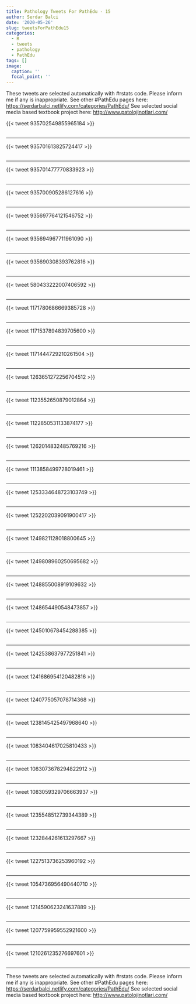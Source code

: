 ```yaml
---
title: Pathology Tweets For PathEdu - 15
author: Serdar Balci
date: '2020-05-26'
slug: tweetsForPathEdu15
categories:
  - R
  - tweets
  - pathology
  - PathEdu
tags: []
image:
  caption: ''
  focal_point: ''
---
```



These tweets are selected automatically with #rstats code. Please inform me if any is inappropriate.
See other #PathEdu pages here: https://serdarbalci.netlify.com/categories/PathEdu/ 
See selected social media based textbook project here: http://www.patolojinotlari.com/

{{< tweet 935702549855965184 >}}
<br>
<br>
<hr>
{{< tweet 935701613825724417 >}}
<br>
<br>
<hr>
{{< tweet 935701477770833923 >}}
<br>
<br>
<hr>
{{< tweet 935700905286127616 >}}
<br>
<br>
<hr>
{{< tweet 935697764121546752 >}}
<br>
<br>
<hr>
{{< tweet 935694967711961090 >}}
<br>
<br>
<hr>
{{< tweet 935690308393762816 >}}
<br>
<br>
<hr>
{{< tweet 580433222007406592 >}}
<br>
<br>
<hr>
{{< tweet 1171780686669385728 >}}
<br>
<br>
<hr>
{{< tweet 1171537894839705600 >}}
<br>
<br>
<hr>
{{< tweet 1171444729210261504 >}}
<br>
<br>
<hr>
{{< tweet 1263651272256704512 >}}
<br>
<br>
<hr>
{{< tweet 1123552650879012864 >}}
<br>
<br>
<hr>
{{< tweet 1122850531133874177 >}}
<br>
<br>
<hr>
{{< tweet 1262014832485769216 >}}
<br>
<br>
<hr>
{{< tweet 1113858499728019461 >}}
<br>
<br>
<hr>
{{< tweet 1253334648723103749 >}}
<br>
<br>
<hr>
{{< tweet 1252202039091900417 >}}
<br>
<br>
<hr>
{{< tweet 1249821128018800645 >}}
<br>
<br>
<hr>
{{< tweet 1249808960250695682 >}}
<br>
<br>
<hr>
{{< tweet 1248855008919109632 >}}
<br>
<br>
<hr>
{{< tweet 1248654490548473857 >}}
<br>
<br>
<hr>
{{< tweet 1245010678454288385 >}}
<br>
<br>
<hr>
{{< tweet 1242538637977251841 >}}
<br>
<br>
<hr>
{{< tweet 1241686954120482816 >}}
<br>
<br>
<hr>
{{< tweet 1240775057078714368 >}}
<br>
<br>
<hr>
{{< tweet 1238145425497968640 >}}
<br>
<br>
<hr>
{{< tweet 1083404617025810433 >}}
<br>
<br>
<hr>
{{< tweet 1083073678294822912 >}}
<br>
<br>
<hr>
{{< tweet 1083059329706663937 >}}
<br>
<br>
<hr>
{{< tweet 1235548512739344389 >}}
<br>
<br>
<hr>
{{< tweet 1232844261613297667 >}}
<br>
<br>
<hr>
{{< tweet 1227513736253960192 >}}
<br>
<br>
<hr>
{{< tweet 1054736956490440710 >}}
<br>
<br>
<hr>
{{< tweet 1214590623241637889 >}}
<br>
<br>
<hr>
{{< tweet 1207759959552921600 >}}
<br>
<br>
<hr>
{{< tweet 1210261235276697601 >}}
<br>
<br>
<hr>


These tweets are selected automatically with #rstats code. Please inform me if any is inappropriate.
See other #PathEdu pages here: https://serdarbalci.netlify.com/categories/PathEdu/ 
See selected social media based textbook project here: http://www.patolojinotlari.com/
